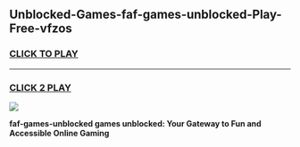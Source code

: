 
## Unblocked-Games-faf-games-unblocked-Play-Free-vfzos
<h3>
<a href="https://premium76.site?title=faf-games-unblocked&ref=23A">CLICK TO PLAY</a></h3>
<hr>

<h3>
<a href="https://premium76.site?title=faf-games-unblocked&ref=23A">CLICK 2 PLAY</a>
  
</h3>

<a href="https://premium76.site?title=faf-games-unblocked&ref=23A"><img src="https://clearcache.store/games.png"></a>


**faf-games-unblocked games unblocked: Your Gateway to Fun and Accessible Online Gaming**
